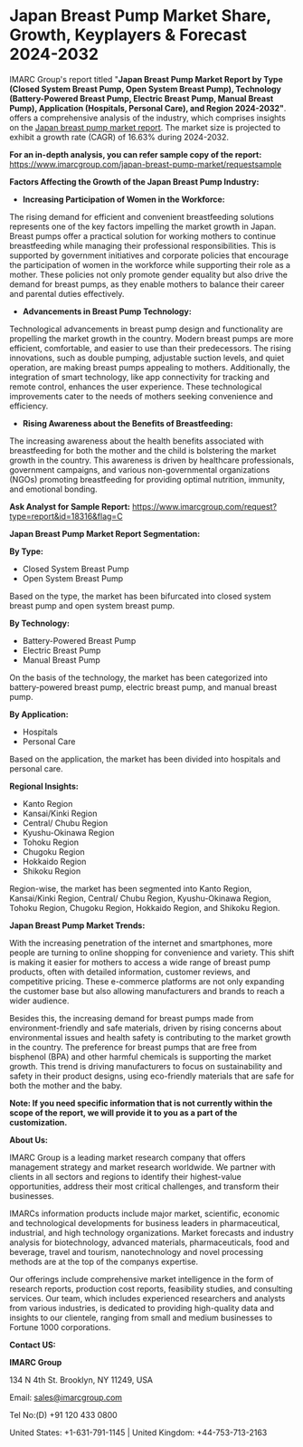 ﻿# Japan Breast Pump Market Share, Growth, Keyplayers & Forecast 2024-2032
IMARC Group's report titled "**Japan Breast Pump Market Report by Type (Closed System Breast Pump, Open System Breast Pump), Technology (Battery-Powered Breast Pump, Electric Breast Pump, Manual Breast Pump), Application (Hospitals, Personal Care), and Region 2024-2032"**. offers a comprehensive analysis of the industry, which comprises insights on the [Japan breast pump market report](https://www.imarcgroup.com/japan-breast-pump-market). The market size is projected to exhibit a growth rate (CAGR) of 16.63% during 2024-2032.

**For an in-depth analysis, you can refer sample copy of the report:** <https://www.imarcgroup.com/japan-breast-pump-market/requestsample>

**Factors Affecting the Growth of the Japan Breast Pump Industry:**

- **Increasing Participation of Women in the Workforce:**

The rising demand for efficient and convenient breastfeeding solutions represents one of the key factors impelling the market growth in Japan. Breast pumps offer a practical solution for working mothers to continue breastfeeding while managing their professional responsibilities. This is supported by government initiatives and corporate policies that encourage the participation of women in the workforce while supporting their role as a mother. These policies not only promote gender equality but also drive the demand for breast pumps, as they enable mothers to balance their career and parental duties effectively.

- **Advancements in Breast Pump Technology:**

Technological advancements in breast pump design and functionality are propelling the market growth in the country. Modern breast pumps are more efficient, comfortable, and easier to use than their predecessors. The rising innovations, such as double pumping, adjustable suction levels, and quiet operation, are making breast pumps appealing to mothers. Additionally, the integration of smart technology, like app connectivity for tracking and remote control, enhances the user experience. These technological improvements cater to the needs of mothers seeking convenience and efficiency.

- **Rising Awareness about the Benefits of Breastfeeding:**

The increasing awareness about the health benefits associated with breastfeeding for both the mother and the child is bolstering the market growth in the country. This awareness is driven by healthcare professionals, government campaigns, and various non-governmental organizations (NGOs) promoting breastfeeding for providing optimal nutrition, immunity, and emotional bonding.

**Ask Analyst for Sample Report:** <https://www.imarcgroup.com/request?type=report&id=18316&flag=C>

**Japan Breast Pump Market Report Segmentation:**

**By Type:**

- Closed System Breast Pump
- Open System Breast Pump

Based on the type, the market has been bifurcated into closed system breast pump and open system breast pump.

**By Technology:**

- Battery-Powered Breast Pump
- Electric Breast Pump
- Manual Breast Pump

On the basis of the technology, the market has been categorized into battery-powered breast pump, electric breast pump, and manual breast pump.

**By Application:**

- Hospitals
- Personal Care

Based on the application, the market has been divided into hospitals and personal care.

**Regional Insights:**

- Kanto Region
- Kansai/Kinki Region
- Central/ Chubu Region
- Kyushu-Okinawa Region
- Tohoku Region
- Chugoku Region
- Hokkaido Region
- Shikoku Region

Region-wise, the market has been segmented into Kanto Region, Kansai/Kinki Region, Central/ Chubu Region, Kyushu-Okinawa Region, Tohoku Region, Chugoku Region, Hokkaido Region, and Shikoku Region.

**Japan Breast Pump Market Trends:**

With the increasing penetration of the internet and smartphones, more people are turning to online shopping for convenience and variety. This shift is making it easier for mothers to access a wide range of breast pump products, often with detailed information, customer reviews, and competitive pricing. These e-commerce platforms are not only expanding the customer base but also allowing manufacturers and brands to reach a wider audience.

Besides this, the increasing demand for breast pumps made from environment-friendly and safe materials, driven by rising concerns about environmental issues and health safety is contributing to the market growth in the country. The preference for breast pumps that are free from bisphenol (BPA) and other harmful chemicals is supporting the market growth. This trend is driving manufacturers to focus on sustainability and safety in their product designs, using eco-friendly materials that are safe for both the mother and the baby.

**Note: If you need specific information that is not currently within the scope of the report, we will provide it to you as a part of the customization.**

**About Us:**

IMARC Group is a leading market research company that offers management strategy and market research worldwide. We partner with clients in all sectors and regions to identify their highest-value opportunities, address their most critical challenges, and transform their businesses.

IMARCs information products include major market, scientific, economic and technological developments for business leaders in pharmaceutical, industrial, and high technology organizations. Market forecasts and industry analysis for biotechnology, advanced materials, pharmaceuticals, food and beverage, travel and tourism, nanotechnology and novel processing methods are at the top of the companys expertise.

Our offerings include comprehensive market intelligence in the form of research reports, production cost reports, feasibility studies, and consulting services. Our team, which includes experienced researchers and analysts from various industries, is dedicated to providing high-quality data and insights to our clientele, ranging from small and medium businesses to Fortune 1000 corporations.

**Contact US:**

**IMARC Group**

134 N 4th St. Brooklyn, NY 11249, USA

Email: sales@imarcgroup.com

Tel No:(D) +91 120 433 0800

United States: +1-631-791-1145 | United Kingdom: +44-753-713-2163
